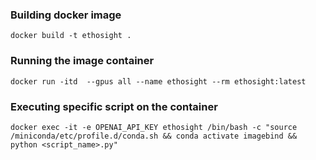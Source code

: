 ### Building docker image
``docker build -t ethosight .``
### Running the image container
``docker run -itd  --gpus all --name ethosight --rm ethosight:latest``

### Executing specific script on the container
``docker exec -it -e OPENAI_API_KEY ethosight /bin/bash -c "source /miniconda/etc/profile.d/conda.sh && conda activate imagebind && python <script_name>.py"``